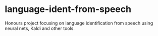 # language-ident-from-speech
Honours project focusing on language identification from speech using neural nets, Kaldi and other tools.
